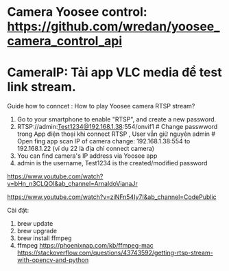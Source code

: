 # Camera Yoosee control: https://github.com/wredan/yoosee_camera_control_api
# CameraIP: Tải app VLC media để test link stream.
Guide how to conncet : How to play Yoosee camera RTSP stream?
1. Go to your smartphone to enable "RTSP", and create a new password.
2. RTSP://admin:Test1234@192.168.1.38:554/onvif1       # Change passwword trong App điện thoại khi connect RTSP  , User vẫn giữ nguyên admin
                                                       # Open fing app scan IP of camera change: 192.168.1.38:554 to 192.168.1.22 (ví dụ 22 là địa chỉ connect camera)
4. You can find camera's IP address via Yoosee app
5. admin is the username, Test1234 is the created/modified password


https://www.youtube.com/watch?v=bHn_n3CLQOI&ab_channel=ArnaldoVianaJr

https://www.youtube.com/watch?v=ziNFn54Iy7I&ab_channel=CodePublic

Cài đặt:
  1. brew update
  2. brew upgrade
  3. brew install ffmpeg
  4. ffmpeg
https://phoenixnap.com/kb/ffmpeg-mac
https://stackoverflow.com/questions/43743592/getting-rtsp-stream-with-opencv-and-python
